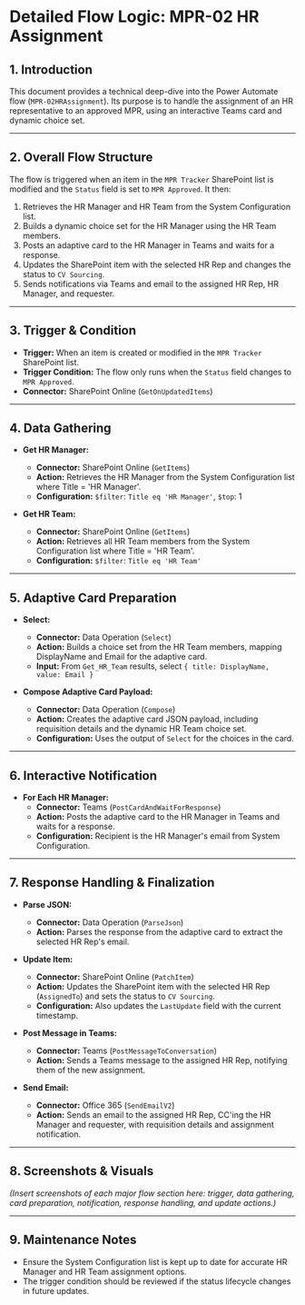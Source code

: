 # Detailed Flow Logic: MPR-02 HR Assignment

## 1. Introduction

This document provides a technical deep-dive into the Power Automate flow (`MPR-02HRAssignment`). Its purpose is to handle the assignment of an HR representative to an approved MPR, using an interactive Teams card and dynamic choice set.

---

## 2. Overall Flow Structure

The flow is triggered when an item in the `MPR Tracker` SharePoint list is modified and the `Status` field is set to `MPR Approved`. It then:
1. Retrieves the HR Manager and HR Team from the System Configuration list.
2. Builds a dynamic choice set for the HR Manager using the HR Team members.
3. Posts an adaptive card to the HR Manager in Teams and waits for a response.
4. Updates the SharePoint item with the selected HR Rep and changes the status to `CV Sourcing`.
5. Sends notifications via Teams and email to the assigned HR Rep, HR Manager, and requester.

---

## 3. Trigger & Condition

- **Trigger:** When an item is created or modified in the `MPR Tracker` SharePoint list.
- **Trigger Condition:** The flow only runs when the `Status` field changes to `MPR Approved`.
- **Connector:** SharePoint Online (`GetOnUpdatedItems`)

---

## 4. Data Gathering

- **Get HR Manager:**
  - **Connector:** SharePoint Online (`GetItems`)
  - **Action:** Retrieves the HR Manager from the System Configuration list where Title = 'HR Manager'.
  - **Configuration:** `$filter`: `Title eq 'HR Manager'`, `$top`: 1

- **Get HR Team:**
  - **Connector:** SharePoint Online (`GetItems`)
  - **Action:** Retrieves all HR Team members from the System Configuration list where Title = 'HR Team'.
  - **Configuration:** `$filter`: `Title eq 'HR Team'`

---

## 5. Adaptive Card Preparation

- **Select:**
  - **Connector:** Data Operation (`Select`)
  - **Action:** Builds a choice set from the HR Team members, mapping DisplayName and Email for the adaptive card.
  - **Input:** From `Get_HR_Team` results, select `{ title: DisplayName, value: Email }`

- **Compose Adaptive Card Payload:**
  - **Connector:** Data Operation (`Compose`)
  - **Action:** Creates the adaptive card JSON payload, including requisition details and the dynamic HR Team choice set.
  - **Configuration:** Uses the output of `Select` for the choices in the card.

---

## 6. Interactive Notification

- **For Each HR Manager:**
  - **Connector:** Teams (`PostCardAndWaitForResponse`)
  - **Action:** Posts the adaptive card to the HR Manager in Teams and waits for a response.
  - **Configuration:** Recipient is the HR Manager's email from System Configuration.

---

## 7. Response Handling & Finalization

- **Parse JSON:**
  - **Connector:** Data Operation (`ParseJson`)
  - **Action:** Parses the response from the adaptive card to extract the selected HR Rep's email.

- **Update Item:**
  - **Connector:** SharePoint Online (`PatchItem`)
  - **Action:** Updates the SharePoint item with the selected HR Rep (`AssignedTo`) and sets the status to `CV Sourcing`.
  - **Configuration:** Also updates the `LastUpdate` field with the current timestamp.

- **Post Message in Teams:**
  - **Connector:** Teams (`PostMessageToConversation`)
  - **Action:** Sends a Teams message to the assigned HR Rep, notifying them of the new assignment.

- **Send Email:**
  - **Connector:** Office 365 (`SendEmailV2`)
  - **Action:** Sends an email to the assigned HR Rep, CC'ing the HR Manager and requester, with requisition details and assignment notification.

---

## 8. Screenshots & Visuals

*(Insert screenshots of each major flow section here: trigger, data gathering, card preparation, notification, response handling, and update actions.)*

---

## 9. Maintenance Notes

- Ensure the System Configuration list is kept up to date for accurate HR Manager and HR Team assignment options.
- The trigger condition should be reviewed if the status lifecycle changes in future updates.
